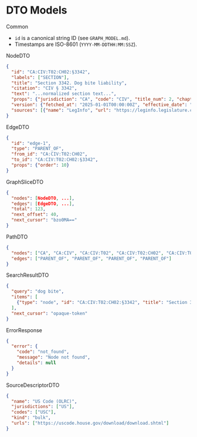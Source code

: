 # DTO Models

Common
- `id` is a canonical string ID (see `GRAPH_MODEL.md`).
- Timestamps are ISO-8601 (`YYYY-MM-DDTHH:MM:SSZ`).

NodeDTO
```json
{
  "id": "CA:CIV:T02:CH02:§3342",
  "labels": ["SECTION"],
  "title": "Section 3342. Dog bite liability",
  "citation": "CIV § 3342",
  "text": "...normalized section text...",
  "props": {"jurisdiction": "CA", "code": "CIV", "title_num": 2, "chapter_num": 2},
  "version": {"fetched_at": "2025-01-01T00:00:00Z", "effective_date": "2024-01-01", "hash": "sha256:..."},
  "sources": [{"name": "LegInfo", "url": "https://leginfo.legislature.ca.gov/...", "retrieved_at": "2025-01-01T00:00:00Z"}]
}
```

EdgeDTO
```json
{
  "id": "edge-1",
  "type": "PARENT_OF",
  "from_id": "CA:CIV:T02:CH02",
  "to_id": "CA:CIV:T02:CH02:§3342",
  "props": {"order": 10}
}
```

GraphSliceDTO
```json
{
  "nodes": [NodeDTO, ...],
  "edges": [EdgeDTO, ...],
  "total": 123,
  "next_offset": 40,
  "next_cursor": "bzo0MA=="
}
```

PathDTO
```json
{
  "nodes": ["CA", "CA:CIV", "CA:CIV:T02", "CA:CIV:T02:CH02", "CA:CIV:T02:CH02:§3342"],
  "edges": ["PARENT_OF", "PARENT_OF", "PARENT_OF", "PARENT_OF"]
}
```

SearchResultDTO
```json
{
  "query": "dog bite",
  "items": [
    {"type": "node", "id": "CA:CIV:T02:CH02:§3342", "title": "Section 3342. Dog bite liability", "snippet": "..."}
  ],
  "next_cursor": "opaque-token"
}
```

ErrorResponse
```json
{
  "error": {
    "code": "not_found",
    "message": "Node not found",
    "details": null
  }
}
```

SourceDescriptorDTO
```json
{
  "name": "US Code (OLRC)",
  "jurisdictions": ["US"],
  "codes": ["USC"],
  "kind": "bulk",
  "urls": ["https://uscode.house.gov/download/download.shtml"]
}
```
